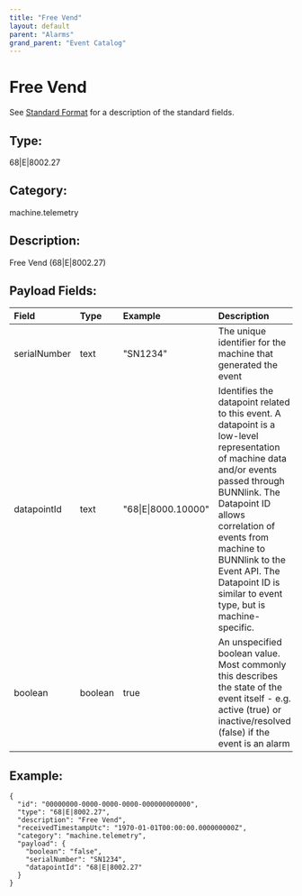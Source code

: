 ```yaml
---
title: "Free Vend"
layout: default
parent: "Alarms"
grand_parent: "Event Catalog"
---
```


# Free Vend

See [Standard Format](/event-subscriptions/event-format) for a description of the standard fields.

## Type:

68\|E\|8002.27

## Category:

machine.telemetry

## Description: 

Free Vend (68\|E\|8002.27)

## Payload Fields:

| Field | Type | Example | Description |
|:------|:-----|:--------|:------------|
| serialNumber | text | "SN1234" | The unique identifier for the machine that generated the event |
| datapointId | text | "68\|E\|8000.10000" | Identifies the datapoint related to this event. A datapoint is a low-level representation of machine data and/or events passed through BUNNlink. The Datapoint ID allows correlation of events from machine to BUNNlink to the Event API. The Datapoint ID is similar to event type, but is machine-specific. |
| boolean | boolean | true | An unspecified boolean value. Most commonly this describes the state of the event itself - e.g. active (true) or inactive/resolved (false) if the event is an alarm |

## Example:

```
{
  "id": "00000000-0000-0000-0000-000000000000",
  "type": "68|E|8002.27",
  "description": "Free Vend",
  "receivedTimestampUtc": "1970-01-01T00:00:00.000000000Z",
  "category": "machine.telemetry",
  "payload": {
    "boolean": "false",
    "serialNumber": "SN1234",
    "datapointId": "68|E|8002.27"
  }
}
```
